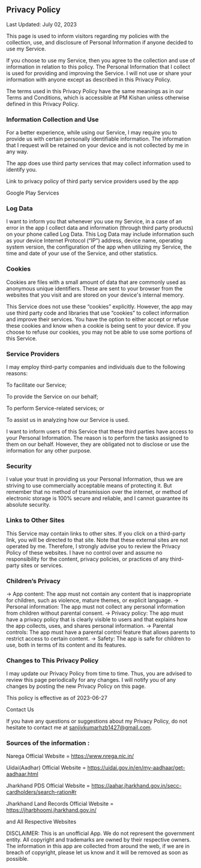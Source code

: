 Privacy Policy
----------------

Last Updated: July 02, 2023

This page is used to inform visitors regarding my policies with the collection, use, and disclosure of Personal Information if anyone decided to use my Service.

If you choose to use my Service, then you agree to the collection and use of information in relation to this policy. The Personal Information that I collect is used for providing and improving the Service. I will not use or share your information with anyone except as described in this Privacy Policy.

The terms used in this Privacy Policy have the same meanings as in our Terms and Conditions, which is accessible at PM Kishan unless otherwise defined in this Privacy Policy.

### Information Collection and Use

For a better experience, while using our Service, I may require you to provide us with certain personally identifiable information. The information that I request will be retained on your device and is not collected by me in any way.

The app does use third party services that may collect information used to identify you.

Link to privacy policy of third party service providers used by the app

Google Play Services

### Log Data

I want to inform you that whenever you use my Service, in a case of an error in the app I collect data and information (through third party products) on your phone called Log Data. This Log Data may include information such as your device Internet Protocol (“IP”) address, device name, operating system version, the configuration of the app when utilizing my Service, the time and date of your use of the Service, and other statistics.

### Cookies

Cookies are files with a small amount of data that are commonly used as anonymous unique identifiers. These are sent to your browser from the websites that you visit and are stored on your device's internal memory.

This Service does not use these “cookies” explicitly. However, the app may use third party code and libraries that use “cookies” to collect information and improve their services. You have the option to either accept or refuse these cookies and know when a cookie is being sent to your device. If you choose to refuse our cookies, you may not be able to use some portions of this Service.

### Service Providers

I may employ third-party companies and individuals due to the following reasons:

To facilitate our Service;

To provide the Service on our behalf;

To perform Service-related services; or

To assist us in analyzing how our Service is used.

I want to inform users of this Service that these third parties have access to your Personal Information. The reason is to perform the tasks assigned to them on our behalf. However, they are obligated not to disclose or use the information for any other purpose.

### Security

I value your trust in providing us your Personal Information, thus we are striving to use commercially acceptable means of protecting it. But remember that no method of transmission over the internet, or method of electronic storage is 100% secure and reliable, and I cannot guarantee its absolute security.

### Links to Other Sites

This Service may contain links to other sites. If you click on a third-party link, you will be directed to that site. Note that these external sites are not operated by me. Therefore, I strongly advise you to review the Privacy Policy of these websites. I have no control over and assume no responsibility for the content, privacy policies, or practices of any third-party sites or services.

### Children’s Privacy

-> App content: The app must not contain any content that is inappropriate for children, such as violence, mature themes, or explicit language.
-> Personal information: The app must not collect any personal information from children without parental consent.
-> Privacy policy: The app must have a privacy policy that is clearly visible to users and that explains how the app collects, uses, and shares personal information.
-> Parental controls: The app must have a parental control feature that allows parents to restrict access to certain content.
-> Safety: The app is safe for children to use, both in terms of its content and its features.

### Changes to This Privacy Policy

I may update our Privacy Policy from time to time. Thus, you are advised to review this page periodically for any changes. I will notify you of any changes by posting the new Privacy Policy on this page.

This policy is effective as of 2023-06-27

Contact Us

If you have any questions or suggestions about my Privacy Policy, do not hesitate to contact me at sanjivkumarhzb1427@gmail.com.


### Sources of the information :
Narega Official Website   = https://www.nrega.nic.in/

Uidai(Aadhar) Official Website = https://uidai.gov.in/en/my-aadhaar/get-aadhaar.html

Jharkhand PDS Official Website = https://aahar.jharkhand.gov.in/secc-cardholders/search-ration#r

Jharkhand Land Records Official Website = https://jharbhoomi.jharkhand.gov.in/

and All Respective Websites

DISCLAIMER: This is an unofficial App. We do not represent the government entity. All copyright and trademarks are owned by their respective owners. The information in this app are collected from around the web, if we are in breach of copyright, please let us know and it will be removed as soon as possible.
